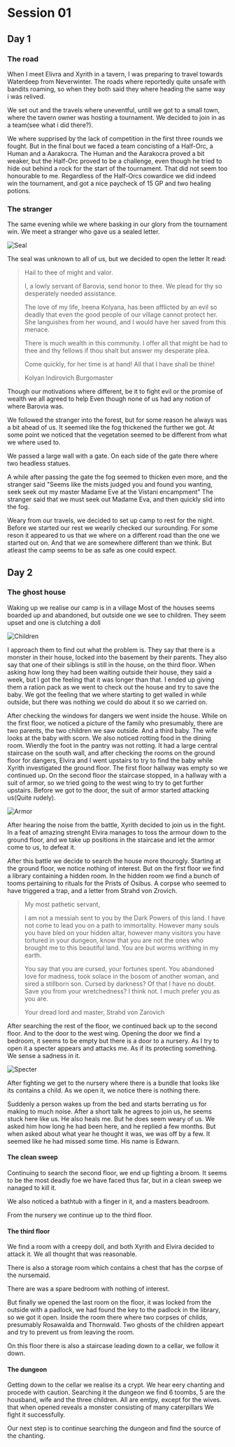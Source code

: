 # Session 01
## Day 1
### The road
When I meet Elivra and Xyrith in a tavern, I was preparing to travel towards Waterdeep from Neverwinter. The roads where reportedly quite unsafe with bandits roaming, so when they both said they where heading the same way i was relived.

We set out and the travels where uneventful, untill we got to a small town, where the tavern owner was hosting a tournament. We decided to join in as a team(see what i did there?).

We where supprised by the lack of competition in the first three rounds we fought. But in the final bout we faced a team concisting of a Half-Orc, a Human and a Aarakocra. 
The Human and the Aarakocra proved a bit weaker, but the Half-Orc proved to be a challenge, even though he tried to hide out behind a rock for the start of the tournament. 
That did not seem too honourable to me.
Regardless of the Half-Orcs cowardice we did indeed win the tournament, and got a nice paycheck of 15 GP and two healing potions.

### The stranger
The same evening while we where basking in our glory from the tournament win. We meet a stranger who gave us a sealed letter.

![Seal](./Images/01UnknownCrest.png)

The seal was unknown to all of us, but we decided to open the letter
It read:

<blockquote> 
Hail to thee of might and valor.

I, a lowly servant of Barovia, send honor to thee. We plead for thy so desperately needed assistance.

The love of my life, Ireena Kolyana, has been afflicted by an evil so deadly that even the good people of our village cannot protect her. She languishes from her wound, and I would have her saved from this menace.

There is much wealth in this community. I offer all that might be had to thee and thy fellows if thou shalt but answer my desperate plea.

Come quickly, for her time is at hand! All that I have shall be thine!

Kolyan Indirovich
Burgomaster
</blockquote> 

Though our motivations where different, be it to fight evil or the promise of wealth we all agreed to help
Even though none of us had any notion of where Barovia was.

We followed the stranger into the forest, but for some reason he always was a bit ahead of us. It seemed like the fog thickened the further we got.
At some point we noticed that the vegetation seemed to be different from what we where used to.

We passed a large wall with a gate. On each side of the gate there where two headless statues.

A while after passing the gate the fog seemed to thicken even more, and the stranger said "Seems like the mists judged you and found you wanting, seek seek out my master Madame Eve at the Vistani encampment"
The stranger said that we must seek out Madame Eva, and then quickly slid into the fog.

Weary from our travels, we decided to set up camp to rest for the night. 
Before we started our rest we wearily checked our surounding. For some reson it appeared to us that we where on a different road than the one we started out on. And that we are somewhere different than we think. 
But atleast the camp seems to be as safe as one could expect.

## Day 2
### The ghost house
Waking up we realise our camp is in a village
Most of the houses seems boarded up and abandoned, but outside one we see to children. They seem upset and one is clutching a doll

![Children](./Images/01Children.png)


I approach them to find out what the problem is.
They say that there is a monster in their house, locked into the basement by their parents. They also say that one of their siblings is still in the house, on the third floor.
When asking how long they had been waiting outside their house, they said a week, but I got the feeling that it was longer than that. I ended up giving them a ration pack as we went to check out the house and try to save the baby.
We got the feeling that we where starting to get walled in while outside, but there was nothing we could do about it so we carried on.

After checking the windows for dangers we went inside the house.
While on the first floor, we noticed a picture of the family who presumably, there are two parents, the two children we saw outside. And a third baby. The wife looks at the baby with scorn. 
We also noticed rotting food in the dining room. Wierdly the foot in the pantry was not rotting.
It had a large central staircase on the south wall, and after checking the rooms on the ground floor for dangers, Elvira and I went upstairs to try to find the baby while Xyrith investigated the ground floor.
The first floor hallway was empty so we continued up. 
On the second floor the staircase stopped, in a hallway with a suit of armor, so we tried going to the west wing to try to get further upstairs. Before we got to the door, the suit of armor started attacking us(Quite rudely).

![Armor](./Images/01Armor.png)


After hearing the noise from the battle, Xyrith decided to join us in the fight. 
In a feat of amazing strenght Elvira manages to toss the armour down to the ground floor, and we take up positions in the staircase and let the armor come to us, to defeat it.

After this battle we decide to search the house more thourogly. Starting at the ground floor, we notice nothing of interest. But on the first floor we find a library containing a hidden room. 
In the hidden room we find a bunch of tooms pertaining to rituals for the Prists of Osibus. A corpse who seemed to have triggered a trap, and a letter from Strahd von Zrovich.

<blockquote>
My most pathetic servant,

I am not a messiah sent to you by the Dark Powers of this land. I have not come to lead you on a path to immortality. However many souls you have bled on your hidden altar, however many visitors you have tortured in your dungeon, know that you are not the ones who brought me to this beautiful land. You are but worms writhing in my earth.

You say that you are cursed, your fortunes spent. You abandoned love for madness, took solace in the bosom of another woman, and sired a stillborn son. Cursed by darkness? Of that I have no doubt. Save you from your wretchedness? I think not. I much prefer you as you are.

Your dread lord and master,
Strahd von Zarovich
</blockquote>

After searching the rest of the floor, we continued back up to the second floor. And to the door to the west wing. 
Opening the door we find a bedroom, it seems to be empty but there is a door to a nursery. As I try to open it a specter appears and attacks me. As if its protecting something. We sense a sadness in it. 

![Specter](./Images/01Specter.png)

After fighting we get to the nursery where there is a bundle that looks like its contains a child. As we open it, we notice there is nothing there.

Suddenly a person wakes up from the bed and starts berrating us for making to much noise. After a short talk he agrees to join us, he seems stuck here like us. He also heals me. But he does seem weary of us.
We asked him how long he had been here, and he replied a few months. But when asked about what year he thought it was, we was off by a few. It seemed like he had missed some time.
His name is Edwarn.

#### The clean sweep
Continuing to search the second floor, we end up fighting a broom. It seems to be the most deadly foe we have faced thus far, but in a clean sweep we nanaged to kill it. 

We also noticed a bathtub with a finger in it, and a masters beadroom.

From the nursery we continue up to the third floor.

#### The third floor
We find a room with a creepy doll, and both Xyrith and Elvira decided to attack it. We all thought that was reasonable.

There is also a storage room which contains a chest that has the corpse of the nursemaid.

There are was a spare bedroom with nothing of interest.

But finally we opened the last room on the floor, it was locked from the outside with a padlock, we had found the key to the padlock in the library, so we got it open. 
Inside the room there where two corpses of childs, presumably Rosawalda and Thornwald. Two ghosts of the children appeart and try to prevent us from leaving the room.

On this floor there is also a staircase leading down to a cellar, we follow it down.

#### The dungeon
Getting down to the cellar we realise its a crypt. We hear eery chanting and procede with caution.
Searching it the dungeon we find 6 toombs, 5 are the housband, wife and the three children. All are emtpy, except for the wives. that when opened reveals a monster consisting of many caterpillars
We fight it successfully.

Our next step is to continue searching the dungeon and find the source of the chanting.








